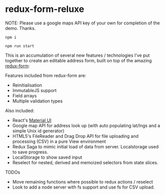 # redux-form-reluxe

NOTE: Please use a google maps API key of your own for completion of the demo. Thanks.

`npm i`

`npm run start`


This is an accumulation of several new features / technologies I've put together to create an editable address form, built on top of the amazing [redux-form](https://github.com/erikras/redux-form):

Features included from redux-form are:
- Reinitialisation
- ImmutableJS support
- Field arrays
- Multiple validation types


Also included:
- React's [Material UI](http://www.material-ui.com/#/)
- Google map API for address look up (with auto populating lat/lngs and a simple Unix id generator)
- HTML5's FileReader and Drag Drop API for file uploading and processing (CSV) in a pure View environment
- Redux Saga to mimic initial load of data from server. Localstorage used to save progress.
- LocalStorage to show saved input
- Reselect for nested, derived and memoized selectors from state slices.

TODOs
- Move remaining functions where possible to redux actions / reselect
- Look to add a node server with fs support and use fs for CSV upload.

